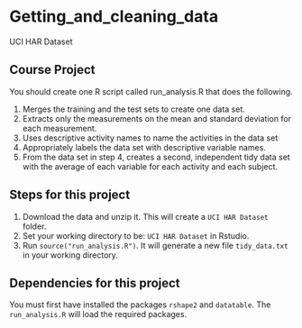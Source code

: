 # Getting_and_cleaning_data
UCI HAR Dataset

## Course Project
You should create one R script called run_analysis.R that does the following.

1. Merges the training and the test sets to create one data set.
2. Extracts only the measurements on the mean and standard deviation for each measurement.
3. Uses descriptive activity names to name the activities in the data set
4. Appropriately labels the data set with descriptive variable names.
5. From the data set in step 4, creates a second, independent tidy data set with the average of each variable for each activity and each subject.

## Steps for this project

1. Download the data and unzip it. This will create a ```UCI HAR Dataset``` folder.
2. Set your working directory to be: ```UCI HAR Dataset``` in Rstudio.
3. Run ```source("run_analysis.R")```. It will generate a new file ```tidy_data.txt``` in your working directory.

## Dependencies for this project

You must first have installed the packages ```rshape2``` and ```datatable```.
The ```run_analysis.R``` will load the required packages.
 
